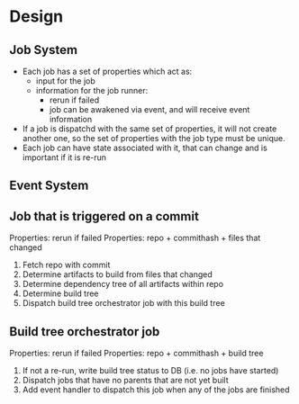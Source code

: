 # Design

## Job System

* Each job has a set of properties which act as:
  * input for the job
  * information for the job runner:
    * rerun if failed
    * job can be awakened via event, and will receive event information
* If a job is dispatchd with the same set of properties, it will not create another one, so the set of properties
  with the job type must be unique.
* Each job can have state associated with it, that can change and is important if it is re-run

## Event System



## Job that is triggered on a commit

Properties: rerun if failed
Properties: repo + commithash + files that changed

1. Fetch repo with commit
1. Determine artifacts to build from files that changed
1. Determine dependency tree of all artifacts within repo
1. Determine build tree
1. Dispatch build tree orchestrator job with this build tree

## Build tree orchestrator job

Properties: rerun if failed
Properties: repo + commithash + build tree

1. If not a re-run, write build tree status to DB (i.e. no jobs have started)
1. Dispatch jobs that have no parents that are not yet built
1. Add event handler to dispatch this job when any of the jobs are finished
